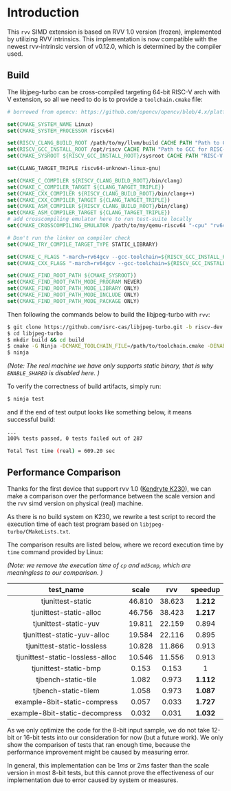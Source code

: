 # Introduction

This `rvv` SIMD extension is based on RVV 1.0 version (frozen), implemented by utilizing RVV intrinsics. This implementation is now compatible with the newest rvv-intrinsic version of v0.12.0, which is determined by the compiler used.


## Build

The libjpeg-turbo can be cross-compiled targeting 64-bit RISC-V arch with V extension, so all we need to do is to provide a `toolchain.cmake` file:

```cmake
# borrowed from opencv: https://github.com/opencv/opencv/blob/4.x/platforms/linux/riscv64-clang.toolchain.cmake

set(CMAKE_SYSTEM_NAME Linux)
set(CMAKE_SYSTEM_PROCESSOR riscv64)

set(RISCV_CLANG_BUILD_ROOT /path/to/my/llvm/build CACHE PATH "Path to CLANG for RISC-V cross compiler root directory")
set(RISCV_GCC_INSTALL_ROOT /opt/riscv CACHE PATH "Path to GCC for RISC-V cross compiler installation directory")
set(CMAKE_SYSROOT ${RISCV_GCC_INSTALL_ROOT}/sysroot CACHE PATH "RISC-V sysroot")

set(CLANG_TARGET_TRIPLE riscv64-unknown-linux-gnu)

set(CMAKE_C_COMPILER ${RISCV_CLANG_BUILD_ROOT}/bin/clang)
set(CMAKE_C_COMPILER_TARGET ${CLANG_TARGET_TRIPLE})
set(CMAKE_CXX_COMPILER ${RISCV_CLANG_BUILD_ROOT}/bin/clang++)
set(CMAKE_CXX_COMPILER_TARGET ${CLANG_TARGET_TRIPLE})
set(CMAKE_ASM_COMPILER ${RISCV_CLANG_BUILD_ROOT}/bin/clang)
set(CMAKE_ASM_COMPILER_TARGET ${CLANG_TARGET_TRIPLE})
# add crosscompiling emulator here to run test-suite locally
set(CMAKE_CROSSCOMPILING_EMULATOR /path/to/my/qemu-riscv64 "-cpu" "rv64,v=true,vlen=128")

# Don't run the linker on compiler check
set(CMAKE_TRY_COMPILE_TARGET_TYPE STATIC_LIBRARY)

set(CMAKE_C_FLAGS "-march=rv64gcv --gcc-toolchain=${RISCV_GCC_INSTALL_ROOT} -w ${CMAKE_C_FLAGS}")
set(CMAKE_CXX_FLAGS "-march=rv64gcv --gcc-toolchain=${RISCV_GCC_INSTALL_ROOT} -w ${CXX_FLAGS}")

set(CMAKE_FIND_ROOT_PATH ${CMAKE_SYSROOT})
set(CMAKE_FIND_ROOT_PATH_MODE_PROGRAM NEVER)
set(CMAKE_FIND_ROOT_PATH_MODE_LIBRARY ONLY)
set(CMAKE_FIND_ROOT_PATH_MODE_INCLUDE ONLY)
set(CMAKE_FIND_ROOT_PATH_MODE_PACKAGE ONLY)
```

Then following the commands below to build the libjpeg-turbo with `rvv`:
```bash
$ git clone https://github.com/isrc-cas/libjpeg-turbo.git -b riscv-dev
$ cd libjpeg-turbo
$ mkdir build && cd build
$ cmake -G Ninja -DCMAKE_TOOLCHAIN_FILE=/path/to/toolchain.cmake -DENABLE_SHARED=FALSE ..
$ ninja
```

*(Note: The real machine we have only supports static binary, that is why `ENABLE_SHARED` is disabled here. )*

To verify the correctness of build artifacts, simply run:
```bash
$ ninja test
```

and if the end of test output looks like something below, it means successful build:
```bash
...
100% tests passed, 0 tests failed out of 287

Total Test time (real) = 609.20 sec
```

## Performance Comparison

Thanks for the first device that support rvv 1.0 ([Kendryte K230](https://www.canaan.io/product/k230)), we can make a comparison over the performance between the scale version and the rvv simd version on physical (real) machine.

As there is no build system on K230, we rewrite a test script to record the execution time of each test program based on `libjpeg-turbo/CMakeLists.txt`.

The comparison results are listed below, where we record execution time by `time` command provided by Linux:

*(Note: we remove the execution time of `cp` and `md5cmp`, which are meaningless to our comparison. )*

| test_name | scale | rvv | speedup |
|:---------:|:-----:|:---:|:-------:|
| tjunittest-static | 46.810 | 38.623 | **1.212** |
| tjunittest-static-alloc | 46.756 | 38.423 | **1.217** |
| tjunittest-static-yuv | 19.811 | 22.159 | 0.894 |
| tjunittest-static-yuv-alloc | 19.584 | 22.116 | 0.895 |
| tjunittest-static-lossless | 10.828 | 11.866 | 0.913 |
| tjunittest-static-lossless-alloc | 10.546 | 11.556 | 0.913 |
| tjunittest-static-bmp | 0.153 | 0.153 | 1 |
| tjbench-static-tile | 1.082 | 0.973 | **1.112** |
| tjbench-static-tilem | 1.058 | 0.973 | **1.087** |
|  example-8bit-static-compress | 0.057 | 0.033 | **1.727** |
| example-8bit-static-decompress | 0.032 | 0.031 | **1.032** |

As we only optimize the code for the 8-bit input sample, we do not take 12-bit or 16-bit tests into our consideration for now (but a future work). We only show the comparison of tests that ran enough time, because the performance improvement might be caused by measuring error.

In general, this implementation can be $1ms$ or $2ms$ faster than the scale version in most 8-bit tests, but this cannot prove the effectiveness of our implementation due to error caused by system or measures.
